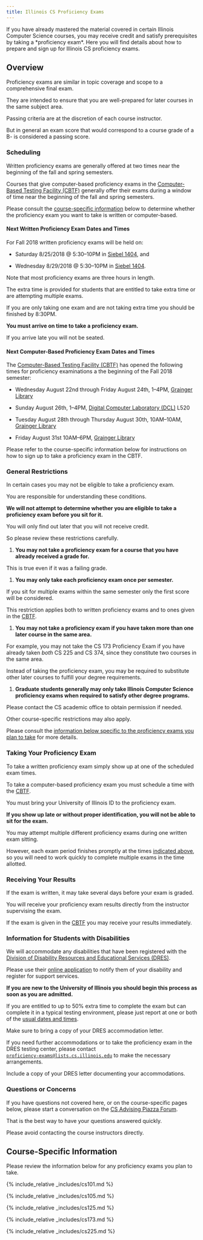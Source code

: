 ```yaml
---
title: Illinois CS Proficiency Exams
---
```


<p class="lead" markdown="1">
<!--- -->
If you have already mastered the material covered in certain Illinois Computer Science 
courses, you may receive credit and satisfy prerequisites by taking a
*proficiency exam*.
<!--- -->
Here you will find details about how to prepare and sign up for Illinois CS
proficiency exams.
<!--- -->
</p>

## <a name="overview" class="anchor"></a> Overview

Proficiency exams are similar in topic coverage and scope to a comprehensive
final exam.
<!--- -->
They are intended to ensure that you are well-prepared for later courses in the
same subject area.
<!--- -->
Passing criteria are at the discretion of each course instructor.
<!--- -->
But in general an exam score that would correspond to a course grade of a B- is
considered a passing score.

### <a name="scheduling" class="anchor"></a> Scheduling

Written proficiency exams are generally offered at two times near the beginning of the
fall and spring semesters.
<!--- -->
Courses that give computer-based proficiency exams in the [Computer-Based
Testing Facility (CBTF)](https://cbtf.engr.illinois.edu/) generally offer their exams
during a window of time near the beginning of the fall and spring semesters.
<!--- -->
Please consult the [course-specific information](#courses) below to determine
whether the proficiency exam you want to take is written or computer-based.

#### <a name="next" class="anchor"></a> Next Written Proficiency Exam Dates and Times

For Fall 2018 written proficiency exams will be held on:

* Saturday 8/25/2018 @ 5:30&ndash;10PM in [Siebel 1404](https://goo.gl/fQwnq2),
and
<!--- -->
* Wednesday 8/29/2018 @ 5:30&ndash;10PM in [Siebel 1404](https://goo.gl/fQwnq2).

Note that most proficiency exams are three hours in length.
<!--- -->
The extra time is provided for students that are entitled to take extra time or
are attempting multiple exams.
<!--- -->
If you are only taking one exam and are not taking extra time you should be
finished by 8:30PM.

**You must arrive on time to take a proficiency exam.**
<!--- -->
If you arrive late you will not be seated.

#### <a name="next-cbtf" class="anchor"></a> Next Computer-Based Proficiency Exam Dates and Times

The [Computer-Based Testing Facility (CBTF)](https://cbtf.engr.illinois.edu/) has opened the
following times for proficiency examinations a the beginning of the Fall 2018 semester:

* Wednesday August 22nd through Friday August 24th, 1&ndash;4PM, [Grainger Library](https://goo.gl/QuNQ9V)
<!--- -->
* Sunday August 26th, 1&ndash;4PM, [Digital Computer Laboratory (DCL)](https://goo.gl/5jo3wn) L520
<!--- -->
* Tuesday August 28th through Thursday August 30th, 10AM&ndash;10AM, [Grainger Library](https://goo.gl/QuNQ9V)
<!--- -->
* Friday August 31st 10AM&ndash;6PM, [Grainger Library](https://goo.gl/QuNQ9V)

Please refer to the course-specific information below for instructions on how to sign up
to take a proficiency exam in the CBTF.

### <a name="restrictions" class="anchor"></a> General Restrictions

In certain cases you may not be eligible to take a proficiency exam.
<!--- -->
You are responsible for understanding these conditions.
<!--- -->
**We will not attempt to determine whether you are eligible to take a
proficiency exam before you sit for it.**
<!--- -->
You will only find out later that you will not receive credit.
<!--- -->
So please review these restrictions carefully.

1. **You may not take a proficiency exam for a course that you have already
received a grade for.**
<!--- -->
This is true even if it was a failing grade.
<!--- -->
1. **You may only take each proficiency exam once per semester.**
<!--- -->
If you sit for multiple exams within the same semester only the first score
will be considered.
<!--- -->
This restriction applies both to written proficiency exams and to ones given in
the [CBTF](https://cbtf.engr.illinois.edu/).
<!--- -->
1. **You may not take a proficiency exam if you have taken more than one later
course in the same area.**
<!--- -->
For example, you may not take the CS 173 Proficiency Exam if you have already
taken *both* CS 225 and CS 374, since they constitute two courses in the same area.
<!--- -->
Instead of taking the proficiency exam, you may be required to substitute other
later courses to fulfill your degree requirements.
<!--- -->
1. **Graduate students generally may only take Illinois Computer Science proficiency exams when
required to satisfy other degree programs.**
<!--- -->
Please contact the CS academic office to obtain permission if needed.

Other course-specific restrictions may also apply.
<!--- -->
Please consult the [information below specific to the proficiency exams you plan
to take](#courses) for more details.

### <a name="taking" class="anchor"></a> Taking Your Proficiency Exam

To take a written proficiency exam simply show up at one of the scheduled exam
times.
<!--- -->
To take a computer-based proficiency exam you must schedule a time with the
[CBTF](https://cbtf.engr.illinois.edu/).
<!--- -->
You must bring your University of Illinois ID to the proficiency exam.
<!--- -->
**If you show up late or without proper identification, you will not be able to
sit for the exam.**

You may attempt multiple different proficiency exams during one written exam
sitting.
<!--- -->
However, each exam period finishes promptly at the times [indicated
above](#next), so you will need to work quickly to complete multiple exams in
the time allotted.

### <a name="results" class="anchor"></a> Receiving Your Results

If the exam is written, it may take several days before your exam is graded.
<!--- -->
You will receive your proficiency exam results directly from the instructor
supervising the exam.
<!--- -->
If the exam is given in the [CBTF](https://cbtf.engr.illinois.edu/) you may receive your results
immediately.

### <a name="disabilities" class="anchor"></a> Information for Students with Disabilities

We will accommodate any disabilities that have been registered with the [Division
of Disability Resources and Educational Services
(DRES)](https://www.disability.illinois.edu/).
<!--- -->
Please use their [online
application](https://www.disability.illinois.edu/node/add/application-for-dres-services)
to notify them of your disability and register for support services.
<!--- -->
**If you are new to the University of Illinois you should begin this process as
soon as you are admitted.**

If you are entitled to up to 50% extra time to complete the exam but can
complete it in a typical testing environment, please just report at one or both
of the [usual dates and times](#next).
<!--- -->
Make sure to bring a copy of your DRES accommodation letter.
<!--- -->
If you need further accommodations or to take the proficiency exam in the DRES
testing center, please contact
[<code>proficiency&#8209;exams@lists.cs.illinois.edu</code>](mailto:proficiency-exams@lists.cs.illinois.edu) to make the necessary arrangements.
<!--- -->
Include a copy of your DRES letter documenting your accommodations.

### <a name="questions" class="anchor"></a> Questions or Concerns

If you have questions not covered here, or on the course-specific pages below,
please start a conversation on the [CS Advising Piazza
Forum](https://piazza.com/illinois/other/csadvising/home).
<!--- -->
That is the best way to have your questions answered quickly.
<!--- -->
Please avoid contacting the course instructors directly.

## <a name="courses" class="anchor"></a> Course-Specific Information

Please review the information below for any proficiency exams you plan to take.

{% include_relative _includes/cs101.md %}

{% include_relative _includes/cs105.md %}

{% include_relative _includes/cs125.md %}

{% include_relative _includes/cs173.md %}

{% include_relative _includes/cs225.md %}

